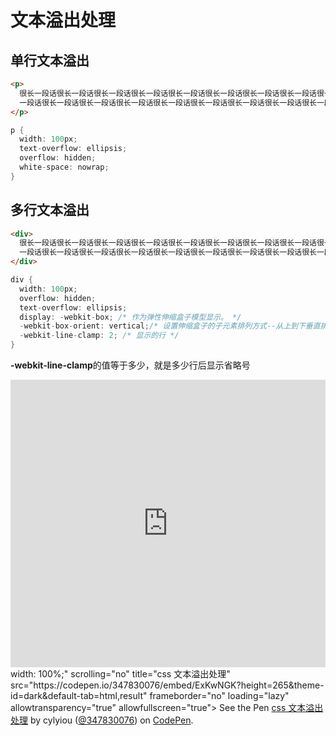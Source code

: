 # 文本溢出处理

## 单行文本溢出

```html
<p>
  很长一段话很长一段话很长一段话很长一段话很长一段话很长一段话很长一段话很长一段话很长
  一段话很长一段话很长一段话很长一段话很长一段话很长一段话很长一段话很长一段话很长一段话很长一段话很长一段话很长一段话
</p>
```

```cs
p {
  width: 100px;
  text-overflow: ellipsis;
  overflow: hidden;
  white-space: nowrap;
}
```

## 多行文本溢出

```html
<div>
  很长一段话很长一段话很长一段话很长一段话很长一段话很长一段话很长一段话很长一段话很长
  一段话很长一段话很长一段话很长一段话很长一段话很长一段话很长一段话很长一段话很长一段话很长一段话很长一段话很长一段话
</div>
```

```cs
div {
  width: 100px;
  overflow: hidden;
  text-overflow: ellipsis;
  display: -webkit-box; /* 作为弹性伸缩盒子模型显示。 */
  -webkit-box-orient: vertical;/* 设置伸缩盒子的子元素排列方式--从上到下垂直排列 */
  -webkit-line-clamp: 2; /* 显示的行 */
}
```
**-webkit-line-clamp**的值等于多少，就是多少行后显示省略号

<iframe height="460" style="width: 100%;" scrolling="no" title="css 文本溢出处理" src="https://codepen.io/347830076/embed/ExKwNGK?height=265&theme-id=dark&default-tab=html,result" frameborder="no" loading="lazy" allowtransparency="true" allowfullscreen="true">
  See the Pen <a href='https://codepen.io/347830076/pen/ExKwNGK'>css 文本溢出处理</a> by cylyiou
  (<a href='https://codepen.io/347830076'>@347830076</a>) on <a href='https://codepen.io'>CodePen</a>.
</iframe>width: 100%;" scrolling="no" title="css 文本溢出处理" src="https://codepen.io/347830076/embed/ExKwNGK?height=265&theme-id=dark&default-tab=html,result" frameborder="no" loading="lazy" allowtransparency="true" allowfullscreen="true">
  See the Pen <a href='https://codepen.io/347830076/pen/ExKwNGK'>css 文本溢出处理</a> by cylyiou
  (<a href='https://codepen.io/347830076'>@347830076</a>) on <a href='https://codepen.io'>CodePen</a>.
</iframe>

